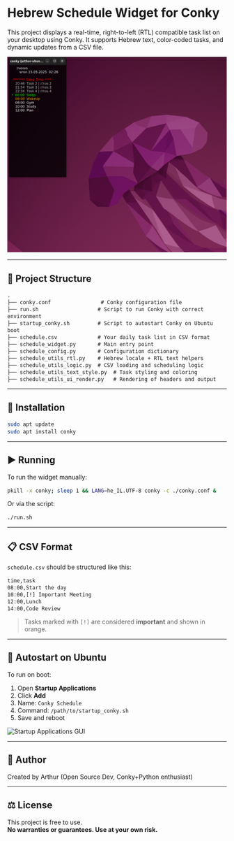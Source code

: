 # Hebrew Schedule Widget for Conky

This project displays a real-time, right-to-left (RTL) compatible task list on your desktop using Conky. It supports Hebrew text, color-coded tasks, and dynamic updates from a CSV file.

![schedule app](./schedule.png)

---

## 📁 Project Structure

```
.
├── conky.conf                # Conky configuration file
├── run.sh                   # Script to run Conky with correct environment
├── startup_conky.sh         # Script to autostart Conky on Ubuntu boot
├── schedule.csv             # Your daily task list in CSV format
├── schedule_widget.py       # Main entry point
├── schedule_config.py       # Configuration dictionary
├── schedule_utils_rtl.py    # Hebrew locale + RTL text helpers
├── schedule_utils_logic.py  # CSV loading and scheduling logic
├── schedule_utils_text_style.py  # Task styling and coloring
├── schedule_utils_ui_render.py   # Rendering of headers and output
```

---

## 🧰 Installation

```bash
sudo apt update
sudo apt install conky
```

---

## ▶️ Running

To run the widget manually:
```bash
pkill -x conky; sleep 1 && LANG=he_IL.UTF-8 conky -c ./conky.conf &
```

Or via the script:
```bash
./run.sh
```

---

## 📋 CSV Format

`schedule.csv` should be structured like this:

```csv
time,task
08:00,Start the day
10:00,[!] Important Meeting
12:00,Lunch
14:00,Code Review
```

> Tasks marked with `[!]` are considered **important** and shown in orange.

---

## 🚀 Autostart on Ubuntu

To run on boot:

1. Open **Startup Applications**
2. Click **Add**
3. Name: `Conky Schedule`
4. Command: `/path/to/startup_conky.sh`
5. Save and reboot

![Startup Applications GUI](https://via.placeholder.com/600x200.png?text=Startup+Applications+Screenshot)

---

## 👤 Author

Created by Arthur (Open Source Dev, Conky+Python enthusiast)

---

## ⚖️ License

This project is free to use.  
**No warranties or guarantees. Use at your own risk.**